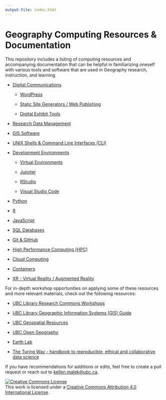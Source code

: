 ```yaml
---
output-file: index.html
---
```


# Geography Computing Resources & Documentation

This repository includes a listing of computing resources and accompanying
documentation that can be helpful in familiarizing oneself with various tools
and software that are used in Geography research, instruction, and learning.

- [Digital Communications](https://UBC-Geography.github.io/computing-resources/digital-communications/index.html)

  - [WordPress](https://UBC-Geography.github.io/computing-resources/digital-communications/#wordpress)

  - [Static Site Generators / Web Publishing](https://UBC-Geography.github.io/computing-resources/digital-communications#static-site-generators-ssg-web-publishing)

  - [Digital Exhibit Tools](https://UBC-Geography.github.io/computing-resources/digital-communications#digital-exhibit-tools)

- [Research Data Management](https://UBC-Geography.github.io/computing-resources/research-data-management#research-data-management-rdm)

- [GIS Software](https://UBC-Geography.github.io/computing-resources/gis-software#gis-software)

- [UNIX Shells & Command Line Interfaces (CLI)](https://UBC-Geography.github.io/computing-resources/unix-shells-and-clis#unix-shells--command-line-interfaces-cli)

- [Development Environments](https://UBC-Geography.github.io/computing-resources/development-environments#development-environments)

  - [Virtual Environments](https://UBC-Geography.github.io/computing-resources/development-environments#virtual-environment-managers)

  - [Jupyter](https://UBC-Geography.github.io/computing-resources/development-environments#jupyter)

  - [RStudio](https://UBC-Geography.github.io/computing-resources/development-environments#rstudio)

  - [Visual Studio Code](https://UBC-Geography.github.io/computing-resources/development-environments#visual-studio-code)

- [Python](https://UBC-Geography.github.io/computing-resources/python#python)

- [R](https://UBC-Geography.github.io/computing-resources/r#r)

- [JavaScript](https://UBC-Geography.github.io/computing-resources/javascript#javascript)

- [SQL Databases](https://UBC-Geography.github.io/computing-resources/sql-databases#sql-databases)

- [Git & GitHub](https://UBC-Geography.github.io/computing-resources/git-and-github#git--github)

- [High Performance Computing (HPC)](https://UBC-Geography.github.io/computing-resources/high-performance-computing#high-performance-computing)

- [Cloud Computing](https://UBC-Geography.github.io/computing-resources/cloud-computing#cloud-computing)

- [Containers](https://UBC-Geography.github.io/computing-resources/containers#containers)

- [XR - Virtual Reality / Augmented Reality](https://UBC-Geography.github.io/computing-resources/xr#xr---virtual-reality--augmented-reality)

For in-depth workshop opportunities on applying some of these resources and more
relevant materials, check out the following resources:

- [UBC Library Research Commons Workshops](https://researchcommons.library.ubc.ca/workshops/)

- [UBC Library Geographic Information Systems (GIS) Guide](https://guides.library.ubc.ca/gis)

- [UBC Geospatial Resources](https://gis.ubc.ca/)

- [UBC Open Geography](https://open.geog.ubc.ca/)

- [Earth Lab](https://www.earthdatascience.org/)

- [The Turing Way - handbook to reproducible, ethical and collaborative data science](https://the-turing-way.netlify.app/index.html)

If you have recommendations for additions or edits, feel free to create a pull
request or reach out to kellen.malek@ubc.ca.

<a rel="license" href="http://creativecommons.org/licenses/by/4.0/"><img alt="Creative Commons License" style="border-width:0" src="https://i.creativecommons.org/l/by/4.0/80x15.png" /></a><br />This
work is licensed under a
<a rel="license" href="http://creativecommons.org/licenses/by/4.0/">Creative
Commons Attribution 4.0 International License</a>.
